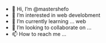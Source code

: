 - 👋 Hi, I’m @mastershefo
- 👀 I’m interested in web develobment
- 🌱 I’m currently learning ... web 
- 💞️ I’m looking to collaborate on ...
- 📫 How to reach me ...

<!---
mastershefo/mastershefo is a ✨ special ✨ repository because its `README.md` (this file) appears on your GitHub profile.
You can click the Preview link to take a look at your changes.
--->
